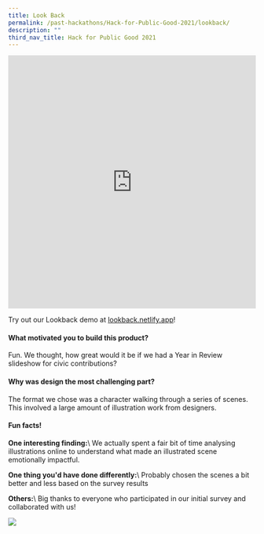 ```yaml
---
title: Look Back
permalink: /past-hackathons/Hack-for-Public-Good-2021/lookback/
description: ""
third_nav_title: Hack for Public Good 2021
---
```

<iframe allowfullscreen="true" height="515" width="100%" frameborder="0" src="https://docs.google.com/presentation/d/e/2PACX-1vS-DKHxN9TfQTfRbIAWjW3_D1ds8FetFL-AC8Xbwxwn7iS0t3QljwX7_gr-RszKGn-W1XcJEtvXGY_e/embed?start=false&amp;loop=false&amp;delayms=3000"></iframe>

Try out our Lookback demo at [lookback.netlify.app](https://lookback.netlify.app)!

#### What motivated you to build this product?
Fun. We thought, how great would it be if we had a Year in Review slideshow for civic contributions?

#### Why was design the most challenging part?
The format we chose was a character walking through a series of scenes. This involved a large amount of illustration work from designers.

#### Fun facts!
**One interesting finding:**\\
We actually spent a fair bit of time analysing illustrations online to understand what made an illustrated scene emotionally impactful.

**One thing you'd have done differently:**\\
Probably chosen the scenes a bit better and less based on the survey results

**Others:**\\
Big thanks to everyone who participated in our initial survey and collaborated with us! 

![](/images/CitizenYearInReview_snapshot.png)
